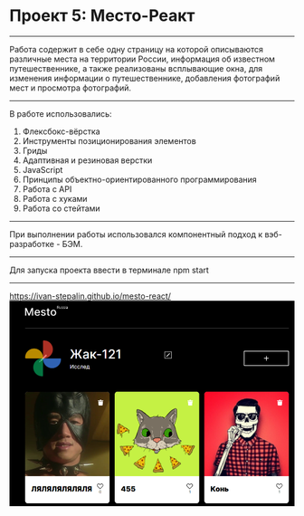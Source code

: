 # Проект 5: Место-Реакт
***
Работа содержит в себе одну страницу на которой описываются различные места на территории России, информация об известном путешественнике, а также реализованы всплывающие окна, для изменения информации о путешественнике, добавления фотографий мест и просмотра фотографий.
***
В работе использовались:
1. Флексбокс-вёрстка
2. Инструменты позиционирования элементов
3. Гриды
4. Адаптивная и резиновая верстки
5. JavaScript
8. Принципы объектно-ориентированного программирования
10. Работа с API
11. Работа с хуками
12. Работа со стейтами
***
При выполнении работы использовался компонентный подход к вэб-разработке - БЭМ.
***
Для запуска проекта ввести в терминале npm start
***
https://ivan-stepalin.github.io/mesto-react/
![ScreenShot](screenshots/SPA_image.png "Вид приложения")
